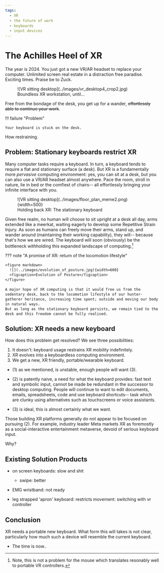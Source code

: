 ```yaml
---
tags:
  - XR 
  - the future of work
  - keyboards
  - input devices
---
```

<!-- 
TODO:
  - [ ] get some fat statistics in
  - [ ] remove all bloat
  
NOTES:
  -
-->

# The Achilles Heel of XR
<!-- # Does XR need a new keyboard? -->
<!-- ALT: XR needs a [native|different] keybaord -->
<!-- The native keyboard for XR -->

<!-- ## Hook -->
The year is 2024. You just got a new VR/AR headset to replace your computer. Unlimited screen real estate in a distraction free paradise.
Exciting times.
Praise be to Zuck.

<figure markdown>
  ![VR sitting desktop](../images/vr_desktop4_crop2.jpg)
  <figcaption>Boundless XR workstation, until...</figcaption>
</figure>

Free from the bondage of the desk, you get up for a wander, ~~effortlessly able to continue your work~~. 

!!! failure "Problem"

    Your keyboard is stuck on the desk.

How restraining.

<!-- MAYBE: straight in with the problem -->
 
## Problem: Stationary keyboards restrict XR
<!-- ALT: ## Problem: Stationary keyboards [ruin|limit|restict] XR -->
<!-- SUMMARY
[x] 1. computer -> keybaord
[x] 2. keyboard -> desk (flat stationary surface)
  [ ] a) desk -> unnatural posture
[ ] 3. XR -> super-(desk mobility)
[ ] 4. Keyboard = XR bottleneck 
-->

Many computer tasks require a keyboard. 
In turn, a keyboard tends to require a flat and stationary surface (a desk).
But XR is a fundamentally more *pervasive* computing environment: yes, you can sit at a desk, but you can also use a VR/AR headset almost anywhere.
Pace the room, stroll in nature, lie in bed or the comfiest of chairs-- all effortlessly bringing your infinite interface with you.

<!-- TODO: wrap text round figure -->
<figure markdown>
  ![VR sitting desktop](../images/floor_plan_meme2.png){width=500}
  <figcaption>Holding back XR: The stationary keyboard </figcaption>
</figure>

Given free realm, no human will choose to sit upright at a desk all day, arms extended like a meerkat, waiting eagerly to develop some Repetitive Strain Injury.
As soon as humans can freely move their arms, stand up, and wander around (maintaining their working capability), they will-- because that's how we are wired.
The keyboard will soon (obviously) be the bottleneck withholding this expanded landscape of computing.[^1]

[^1]: Note, this is not a problem for the mouse which translates resonably well to portable VR controllers.

<!-- - A major workflow is restricted -->
<!-- The keyboard is a relic of the desktop computing paradigm, it is stationary only because the desktop was itself so. -->

<!-- The solely stationary workspace is a result of the contratints of technology, first paper and writing, then large computers -->

??? note "A promise of XR: return of the locomotion lifestyle"

    <figure markdown>
      ![](../images/evolution_of_posture.jpg){width=600}
      <figcaption>Evolution of Posture</figcaption>
    </figure>

    A major hope of XR computing is that it would free us from the sedentary desk, back to the locomotion lifestyle of our hunter-gatherer heritance, increasing time spent; outside and moving our body in natural ways.
    But as long as the stationary keyboard persists, we remain tied to the desk and this freedom cannot be fully realised.

<!-- ## Why we need the keyboard -->
<!-- We favour keyboards for desktop work because of their ... input speed, tactile feedback, symbolic ... -->


## Solution: XR needs a new keyboard
How does this problem get resolved?
We see three possibilities: 

1. It doesn't: keyboard usage restrains XR mobility indefinitely. 
3. XR evolves into a keyboardless computing environment.
2. We get a new, XR friendly, portable/wearable keyboard.
<!-- fd -->

- (1) as we mentioned, is unstable, enough people will want (3).

- (2) is patently naive, a need for what the keyboard provides: fast text and symbolic input, cannot be made be redundant in the successor to desktop computing.
  People will continue to want to edit documents, emails, spreadsheets, code and use keyboard shortcuts-- task which are clunky using alternatives such as touchscreens or voice assistants. 
  
- (3) is ideal, this is almost certainly what we want.

  <!-- An iPad-like OS and futuristic voice assistant AI will not suffice, voice instruction "go back three words and add a double-u between the r and a" -->
 

<!-- oppotunity -->
Those building XR platforms generally do not appear to be focused on pursuing (2).
For example, industry leader Meta markets XR as foremostly as a social-interactive entertainment metaverse, devoid of serious keyboard input.

Why?


<!-- have tended to underestimate the value proposition of (2), lazily assuming the suboptimal solutions (1) and/or (3). -->

<!-- This is one face of the broader iPadification fallacy, responsible for the in-vogue attempt to build XR computers devoid of serious symbolic input, instead with only mobile-esque pointing devices. -->

<!-- - ... the in-vogue (narrower) outlook of XR as a social-interactive entertainment metaverse of 3D virtual objects6 -->

<!-- meta example -->

<!-- What is crazy is that despite this, (2) seems currently be the assumed logic of XR computing platforms under development  -->

<!-- Wishing that a mix of voice control and AI becomes powerful  -->
<!-- People will continue to need to write documents, compose emails, code, use shortcuts etc.  -->

<!-- text and symbolic input/manipulation is core to human communication with computers.  -->
<!-- Wishing that a mix of voice control and AI becomes powerful  -->
<!-- People will continue to need to write documents, compose emails, code, use shortcuts etc.  -->
<!-- we will not outrun common text/symbolic input in the next generation of computers not going to happen. -->

<!-- It is however worth noting because it currently seems to be the assumed logic of existing XR technologies.  -->


## Existing Solution Products

- on screen keyboards: slow and shit

    - swipe: better

- EMG wristband: not ready

- leg strapped 'apron' keyboard: restricts movement: switching with vr controller


## Conclusion
XR needs a portable new keyboard.
What form this will takes is not clear, particularly how much such a device will resemble the current keyboard.
<!-- If you're not careful, I might just build one.  -->

- The time is now..

<!-- Pick your fighter... -->

<!-- === "Ditch the keyboard" -->

<!--     * on screen keyboard -->
<!--     * menus + voice + ai -->

<!--     <figure markdown> -->
<!--       ![](../images/vr_keyboard.jpg){width=300} -->
<!--       <figcaption>VR keyboard</figcaption> -->
<!--     </figure> -->

<!-- === "EMG wrsitband" -->

<!--     1. Sed sagittis eleifend rutrum -->
<!--     2. Donec vitae suscipit est -->
<!--     3. Nulla tempor lobortis orci -->

<!-- === "Keyboard for XR" -->


<!-- ## Benefits -->
<!-- <\!-- ? MOVE: the promise of XR -\-> -->
<!-- - return outside -->
<!-- - prevent RSI -->
<!-- - embody cognition (move = think) -->
<!-- -   -->

<!-- ## Misconception: Point and click will be enough -->

<!-- Stockholm syndrome for the desk -->
<!-- ## (Bonus) Why nobody is building this  -->

